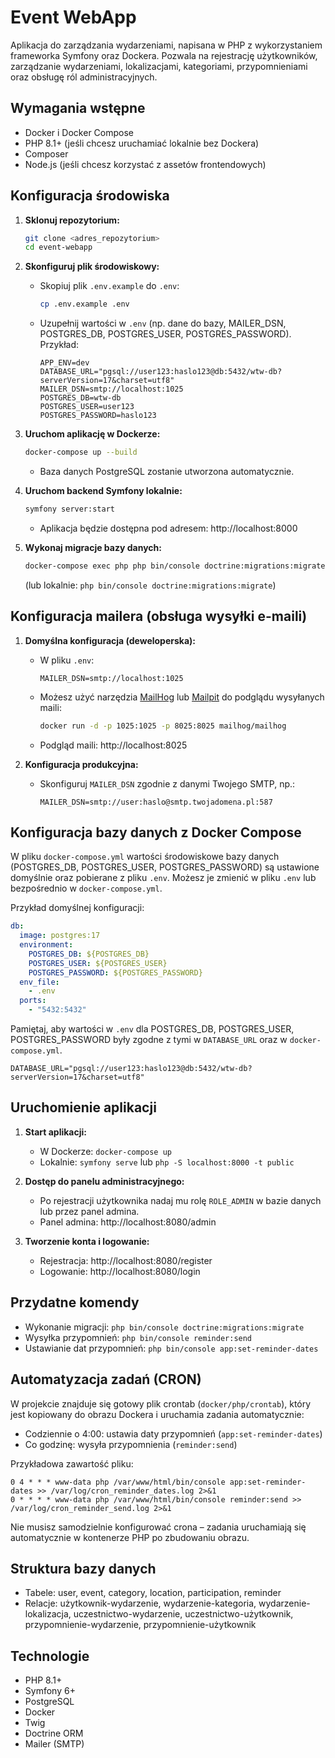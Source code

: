 # Event WebApp

Aplikacja do zarządzania wydarzeniami, napisana w PHP z wykorzystaniem frameworka Symfony oraz Dockera. Pozwala na rejestrację użytkowników, zarządzanie wydarzeniami, lokalizacjami, kategoriami, przypomnieniami oraz obsługę ról administracyjnych.

## Wymagania wstępne

- Docker i Docker Compose
- PHP 8.1+ (jeśli chcesz uruchamiać lokalnie bez Dockera)
- Composer
- Node.js (jeśli chcesz korzystać z assetów frontendowych)

## Konfiguracja środowiska

1. **Sklonuj repozytorium:**
   ```bash
   git clone <adres_repozytorium>
   cd event-webapp
   ```

2. **Skonfiguruj plik środowiskowy:**
   - Skopiuj plik `.env.example` do `.env`:
     ```bash
     cp .env.example .env
     ```
   - Uzupełnij wartości w `.env` (np. dane do bazy, MAILER_DSN, POSTGRES_DB, POSTGRES_USER, POSTGRES_PASSWORD). Przykład:
     ```env
     APP_ENV=dev
     DATABASE_URL="pgsql://user123:haslo123@db:5432/wtw-db?serverVersion=17&charset=utf8"
     MAILER_DSN=smtp://localhost:1025
     POSTGRES_DB=wtw-db
     POSTGRES_USER=user123
     POSTGRES_PASSWORD=haslo123
     ```

3. **Uruchom aplikację w Dockerze:**
   ```bash
   docker-compose up --build
   ```
   - Baza danych PostgreSQL zostanie utworzona automatycznie.

4. **Uruchom backend Symfony lokalnie:**
   ```bash
   symfony server:start
   ```
   - Aplikacja będzie dostępna pod adresem: http://localhost:8000

5. **Wykonaj migracje bazy danych:**
   ```bash
   docker-compose exec php php bin/console doctrine:migrations:migrate
   ```
   (lub lokalnie: `php bin/console doctrine:migrations:migrate`)

## Konfiguracja mailera (obsługa wysyłki e-maili)

1. **Domyślna konfiguracja (deweloperska):**
   - W pliku `.env`:
     ```env
     MAILER_DSN=smtp://localhost:1025
     ```
   - Możesz użyć narzędzia [MailHog](https://github.com/mailhog/MailHog) lub [Mailpit](https://github.com/axllent/mailpit) do podglądu wysyłanych maili:
     ```bash
     docker run -d -p 1025:1025 -p 8025:8025 mailhog/mailhog
     ```
   - Podgląd maili: http://localhost:8025

2. **Konfiguracja produkcyjna:**
   - Skonfiguruj `MAILER_DSN` zgodnie z danymi Twojego SMTP, np.:
     ```env
     MAILER_DSN=smtp://user:haslo@smtp.twojadomena.pl:587
     ```

## Konfiguracja bazy danych z Docker Compose

W pliku `docker-compose.yml` wartości środowiskowe bazy danych (POSTGRES_DB, POSTGRES_USER, POSTGRES_PASSWORD) są ustawione domyślnie oraz pobierane z pliku `.env`. Możesz je zmienić w pliku `.env` lub bezpośrednio w `docker-compose.yml`.

Przykład domyślnej konfiguracji:
```yaml
db:
  image: postgres:17
  environment:
    POSTGRES_DB: ${POSTGRES_DB}
    POSTGRES_USER: ${POSTGRES_USER}
    POSTGRES_PASSWORD: ${POSTGRES_PASSWORD}
  env_file:
    - .env
  ports:
    - "5432:5432"
```

Pamiętaj, aby wartości w `.env` dla POSTGRES_DB, POSTGRES_USER, POSTGRES_PASSWORD były zgodne z tymi w `DATABASE_URL` oraz w `docker-compose.yml`.

```env
DATABASE_URL="pgsql://user123:haslo123@db:5432/wtw-db?serverVersion=17&charset=utf8"
```

## Uruchomienie aplikacji

1. **Start aplikacji:**
   - W Dockerze: `docker-compose up`
   - Lokalnie: `symfony serve` lub `php -S localhost:8000 -t public`

2. **Dostęp do panelu administracyjnego:**
   - Po rejestracji użytkownika nadaj mu rolę `ROLE_ADMIN` w bazie danych lub przez panel admina.
   - Panel admina: http://localhost:8080/admin

3. **Tworzenie konta i logowanie:**
   - Rejestracja: http://localhost:8080/register
   - Logowanie: http://localhost:8080/login

## Przydatne komendy

- Wykonanie migracji: `php bin/console doctrine:migrations:migrate`
- Wysyłka przypomnień: `php bin/console reminder:send`
- Ustawianie dat przypomnień: `php bin/console app:set-reminder-dates`

## Automatyzacja zadań (CRON)

W projekcie znajduje się gotowy plik crontab (`docker/php/crontab`), który jest kopiowany do obrazu Dockera i uruchamia zadania automatycznie:

- Codziennie o 4:00: ustawia daty przypomnień (`app:set-reminder-dates`)
- Co godzinę: wysyła przypomnienia (`reminder:send`)

Przykładowa zawartość pliku:

```
0 4 * * * www-data php /var/www/html/bin/console app:set-reminder-dates >> /var/log/cron_reminder_dates.log 2>&1
0 * * * * www-data php /var/www/html/bin/console reminder:send >> /var/log/cron_reminder_send.log 2>&1
```

Nie musisz samodzielnie konfigurować crona – zadania uruchamiają się automatycznie w kontenerze PHP po zbudowaniu obrazu.

## Struktura bazy danych

- Tabele: user, event, category, location, participation, reminder
- Relacje: użytkownik-wydarzenie, wydarzenie-kategoria, wydarzenie-lokalizacja, uczestnictwo-wydarzenie, uczestnictwo-użytkownik, przypomnienie-wydarzenie, przypomnienie-użytkownik

## Technologie

- PHP 8.1+
- Symfony 6+
- PostgreSQL
- Docker
- Twig
- Doctrine ORM
- Mailer (SMTP)
